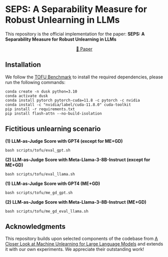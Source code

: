 # SEPS: A Separability Measure for Robust Unlearning in LLMs
This repository is the official implementation for the paper: **SEPS: A Separability Measure for Robust Unlearning in LLMs**


<p align="center">
  <a href="https://arxiv.org/abs/2505.14832"> 📜 Paper</a>
</p>



## Installation

We follow the [TOFU Benchmark](https://github.com/locuslab/tofu/?tab=readme-ov-file#installation) to install the required dependencies, please run the following commands:

```shell
conda create -n dusk python=3.10
conda activate dusk
conda install pytorch pytorch-cuda=11.8 -c pytorch -c nvidia
conda install -c "nvidia/label/cuda-11.8.0" cuda-toolkit
pip install -r requirements.txt
pip install flash-attn --no-build-isolation
```

## Fictitious unlearning scenario

**(1) LLM-as-Judge Score with GPT4 (except for ME+GD)**

```shell
bash scripts/tofu/eval_gpt.sh
```

**(2) LLM-as-Judge Score with Meta-Llama-3-8B-Instruct (except for ME+GD)**

```shell
bash scripts/tofu/eval_llama.sh
```
**(1) LLM-as-Judge Score with GPT4 (ME+GD)**

```shell
bash scripts/tofu/me_gd_gpt.sh
```

**(2) LLM-as-Judge Score with Meta-Llama-3-8B-Instruct (ME+GD)**

```shell
bash scripts/tofu/me_gd_eval_llama.sh
```

## Acknowledgments

This repository builds upon selected components of the codebase from [A Closer Look at Machine Unlearning for Large Language Models](https://github.com/sail-sg/closer-look-LLM-unlearning) and extends it with our own experiments. We appreciate their outstanding work!